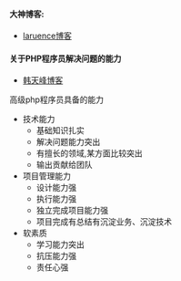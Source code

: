 #### 大神博客:
* [laruence博客](http://www.laruence.com/2018/04/08/3170.html)

#### 关于PHP程序员解决问题的能力

* [韩天峰博客](http://rango.swoole.com/archives/340)


高级php程序员具备的能力

- 技术能力
    - 基础知识扎实
    - 解决问题能力突出
    - 有擅长的领域,某方面比较突出
    - 输出贡献给团队
- 项目管理能力
    - 设计能力强
    - 执行能力强
    - 独立完成项目能力强
    - 项目完成有总结有沉淀业务、沉淀技术
- 软素质
    - 学习能力突出
    - 抗压能力强
    - 责任心强
